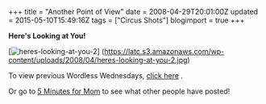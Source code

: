 +++
title = "Another Point of View"
date = 2008-04-29T20:01:00Z
updated = 2015-05-10T15:49:16Z
tags = ["Circus Shots"]
blogimport = true 
+++

**Here's Looking at You!**

[![heres-looking-at-you-2](https://latc.s3.amazonaws.com/wp-content/uploads/2008/04/heres-looking-at-you-2.jpg "heres-looking-at-you-2")] (https://latc.s3.amazonaws.com/wp-content/uploads/2008/04/heres-looking-at-you-2.jpg)

To view previous Wordless Wednesdays, [click here](http://lifeatthecircus.com/category/wordless-wednesday/) .

Or go to [5 Minutes for Mom](http://www.5minutesformom.com/3350/ww-olivia-with-sophie-giraffe/) to see what other people have posted!

 

